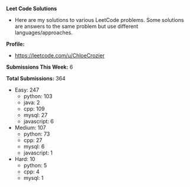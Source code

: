 **Leet Code Solutions**

- Here are my solutions to various LeetCode problems. Some solutions are answers to the same problem but use different languages/approaches.

**Profile:**

- https://leetcode.com/u/ChloeCrozier

**Submissions This Week:** 6

**Total Submissions:** 364
- Easy: 247
  - python: 103
  - java: 2
  - cpp: 109
  - mysql: 27
  - javascript: 6
- Medium: 107
  - python: 73
  - cpp: 27
  - mysql: 6
  - javascript: 1
- Hard: 10
  - python: 5
  - cpp: 4
  - mysql: 1